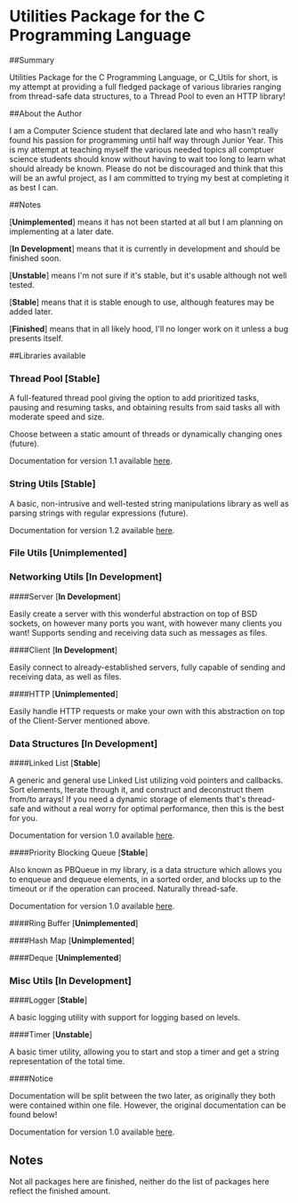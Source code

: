# Utilities Package for the C Programming Language

##Summary

Utilities Package for the C Programming Language, or C_Utils for short, is my attempt at providing a full fledged package of various libraries ranging from thread-safe data structures, to a Thread Pool to even an HTTP library! 

##About the Author

I am a Computer Science student that declared late and who hasn't really found his passion for programming until half way through Junior Year. This is my attempt at teaching myself the various needed topics all comptuer science students should know without having to wait too long to learn what should already be known. Please do not be discouraged and think that this will be an awful project, as I am committed to trying my best at completing it as best I can. 

##Notes

[<b>Unimplemented</b>] means it has not been started at all but I am planning on implementing at a later date.

[<b>In Development</b>] means that it is currently in development and should be finished soon.

[<b>Unstable</b>] means I'm not sure if it's stable, but it's usable although not well tested.

[<b>Stable</b>] means that it is stable enough to use, although features may be added later.

[<b>Finished</b>] means that in all likely hood, I'll no longer work on it unless a bug presents itself.

##Libraries available

### Thread Pool [<b>Stable</b>]

A full-featured thread pool giving the option to add prioritized tasks, pausing and resuming tasks, and obtaining results from said tasks all with moderate speed and size.

Choose between a static amount of threads or dynamically changing ones (future).

Documentation for version 1.1 available [here](http://theif519.github.io/Thread_Pool_Documentation/).

### String Utils [<b>Stable</b>]

A basic, non-intrusive and well-tested string manipulations library as well as parsing strings with regular expressions (future).

Documentation for version 1.2 available [here](http://theif519.github.io/String_Utils_Documentation/).

### File Utils [<b>Unimplemented</b>]

### Networking Utils [<b>In Development</b>]

####Server [<b>In Development</b>]

Easily create a server with this wonderful abstraction on top of BSD sockets, on however many ports you want, with however many clients you want! Supports sending and receiving data such as messages as files.

####Client [<b>In Development</b>]

Easily connect to already-established servers, fully capable of sending and receiving data, as well as files.

####HTTP [<b>Unimplemented</b>]

Easily handle HTTP requests or make your own with this abstraction on top of the Client-Server mentioned above.

### Data Structures [<b>In Development</b>]

####Linked List [<b>Stable</b>]

A generic and general use Linked List utilizing void pointers and callbacks. Sort elements, Iterate through it, and construct and deconstruct them from/to arrays! If you need a dynamic storage of elements that's thread-safe and without a real worry for optimal performance, then this is the best for you.

Documentation for version 1.0 available [here](http://theif519.github.io/Linked_List_Documentation/).

####Priority Blocking Queue [<b>Stable</b>]

Also known as PBQueue in my library, is a data structure which allows you to enqueue and dequeue elements, in a sorted order, and blocks up to the timeout or if the operation can proceed. Naturally thread-safe.

Documentation for version 1.0 available [here](http://theif519.github.io/Data_Structures_Documentation/Priority_Blocking_Queue/).

####Ring Buffer [<b>Unimplemented</b>]

####Hash Map [<b>Unimplemented</b>]

####Deque [<b>Unimplemented</b>]

### Misc Utils [<b>In Development</b>]

####Logger [<b>Stable</b>]

A basic logging utility with support for logging based on levels.

####Timer [<b>Unstable</b>]

A basic timer utility, allowing you to start and stop a timer and get a string representation of the total time.

####Notice

Documentation will be split between the two later, as originally they both were contained within one file. However, the original documentation can be found below!

Documentation for version 1.0 available [here](http://theif519.github.io/Misc_Utils_Documentation/).

## Notes

Not all packages here are finished, neither do the list of packages here reflect the finished amount.
